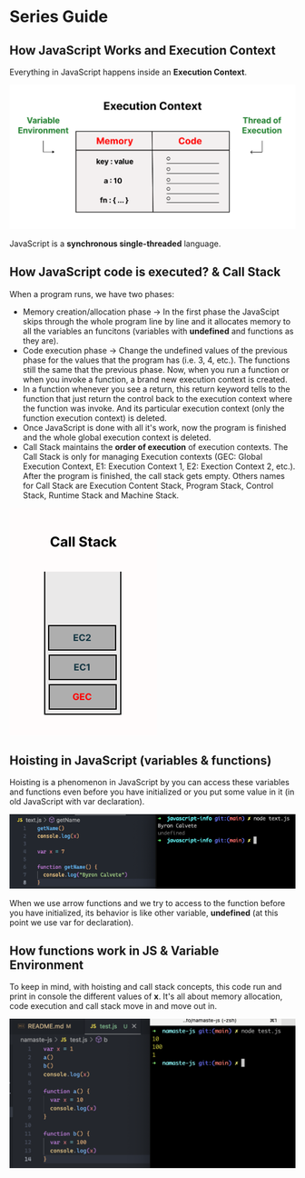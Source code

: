 # Series Guide

## How JavaScript Works and Execution Context

Everything in JavaScript happens inside an **Execution Context**.

![](img/execution-context.png)

JavaScript is a **synchronous single-threaded** language.

## How JavaScript code is executed? & Call Stack

When a program runs, we have two phases:
- Memory creation/allocation phase &rarr; In the first phase the JavaScipt skips through the whole program line by line and it allocates memory to all the variables an funcitons (variables with **undefined** and functions as they are).
- Code execution phase &rarr; Change the undefined values of the previous phase for the values that the program has (i.e. 3, 4, etc.). The functions still the same that the previous phase. Now, when you run a function or when you invoke a function, a brand new execution context is created.
- In a function whenever you see a return, this return keyword tells to the function that just return the control back to the execution context where the function was invoke. And its particular execution context (only the function execution context) is deleted.
- Once JavaScript is done with all it's work, now the program is finished and the whole global execution context is deleted.
- Call Stack maintains the **order of execution** of execution contexts. The Call Stack is only for managing Execution contexts (GEC: Global Execution Context, E1: Execution Context 1, E2: Exection Context 2, etc.). After the program is finished, the call stack gets empty. Others names for Call Stack are Execution Content Stack, Program Stack, Control Stack, Runtime Stack and Machine Stack.

![](img/call-stack.png)

## Hoisting in JavaScript (variables & functions)

Hoisting is a phenomenon in JavaScript by you can access these variables and functions even before you have initialized or you put some value in it (in old JavaScript with var declaration).

![](img/hoisting-with-var.png)

When we use arrow functions and we try to access to the function before you have initialized, its behavior is like other variable, **undefined** (at this point we use var for declaration).

## How functions work in JS & Variable Environment

To keep in mind, with hoisting and call stack concepts, this code run and print in console the different values of **x**. It's all about memory allocation, code execution and call stack move in and move out in.

![](img/function-variable-environment.png)